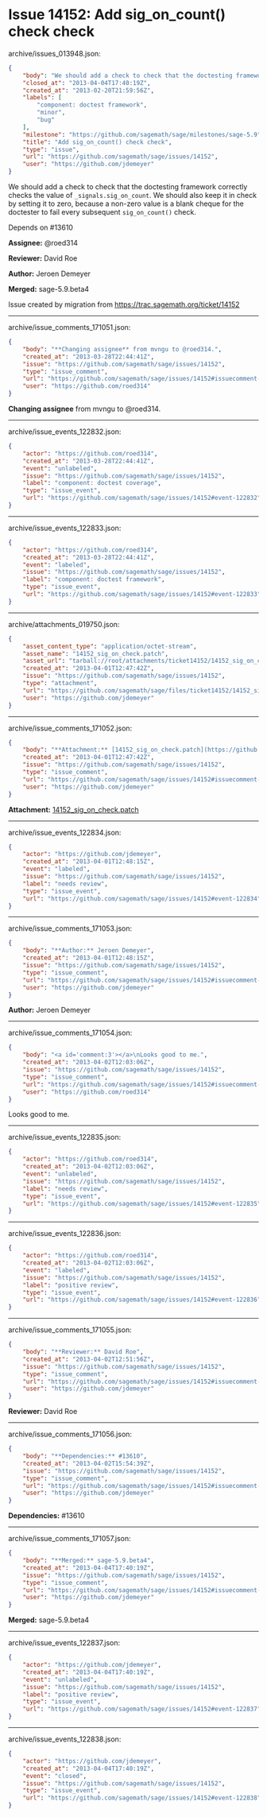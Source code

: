 # Issue 14152: Add sig_on_count() check check

archive/issues_013948.json:
```json
{
    "body": "We should add a check to check that the doctesting framework correctly checks the value of `_signals.sig_on_count`. We should also keep it in check by setting it to zero, because a non-zero value is a blank cheque for the doctester to fail every subsequent `sig_on_count()` check.\n\nDepends on #13610\n\n**Assignee:** @roed314\n\n**Reviewer:** David Roe\n\n**Author:** Jeroen Demeyer\n\n**Merged:** sage-5.9.beta4\n\nIssue created by migration from https://trac.sagemath.org/ticket/14152\n\n",
    "closed_at": "2013-04-04T17:40:19Z",
    "created_at": "2013-02-20T21:59:56Z",
    "labels": [
        "component: doctest framework",
        "minor",
        "bug"
    ],
    "milestone": "https://github.com/sagemath/sage/milestones/sage-5.9",
    "title": "Add sig_on_count() check check",
    "type": "issue",
    "url": "https://github.com/sagemath/sage/issues/14152",
    "user": "https://github.com/jdemeyer"
}
```
We should add a check to check that the doctesting framework correctly checks the value of `_signals.sig_on_count`. We should also keep it in check by setting it to zero, because a non-zero value is a blank cheque for the doctester to fail every subsequent `sig_on_count()` check.

Depends on #13610

**Assignee:** @roed314

**Reviewer:** David Roe

**Author:** Jeroen Demeyer

**Merged:** sage-5.9.beta4

Issue created by migration from https://trac.sagemath.org/ticket/14152





---

archive/issue_comments_171051.json:
```json
{
    "body": "**Changing assignee** from mvngu to @roed314.",
    "created_at": "2013-03-28T22:44:41Z",
    "issue": "https://github.com/sagemath/sage/issues/14152",
    "type": "issue_comment",
    "url": "https://github.com/sagemath/sage/issues/14152#issuecomment-171051",
    "user": "https://github.com/roed314"
}
```

**Changing assignee** from mvngu to @roed314.



---

archive/issue_events_122832.json:
```json
{
    "actor": "https://github.com/roed314",
    "created_at": "2013-03-28T22:44:41Z",
    "event": "unlabeled",
    "issue": "https://github.com/sagemath/sage/issues/14152",
    "label": "component: doctest coverage",
    "type": "issue_event",
    "url": "https://github.com/sagemath/sage/issues/14152#event-122832"
}
```



---

archive/issue_events_122833.json:
```json
{
    "actor": "https://github.com/roed314",
    "created_at": "2013-03-28T22:44:41Z",
    "event": "labeled",
    "issue": "https://github.com/sagemath/sage/issues/14152",
    "label": "component: doctest framework",
    "type": "issue_event",
    "url": "https://github.com/sagemath/sage/issues/14152#event-122833"
}
```



---

archive/attachments_019750.json:
```json
{
    "asset_content_type": "application/octet-stream",
    "asset_name": "14152_sig_on_check.patch",
    "asset_url": "tarball://root/attachments/ticket14152/14152_sig_on_check.patch",
    "created_at": "2013-04-01T12:47:42Z",
    "issue": "https://github.com/sagemath/sage/issues/14152",
    "type": "attachment",
    "url": "https://github.com/sagemath/sage/files/ticket14152/14152_sig_on_check.patch",
    "user": "https://github.com/jdemeyer"
}
```



---

archive/issue_comments_171052.json:
```json
{
    "body": "**Attachment:** [14152_sig_on_check.patch](https://github.com/sagemath/sage/files/ticket14152/14152_sig_on_check.patch)",
    "created_at": "2013-04-01T12:47:42Z",
    "issue": "https://github.com/sagemath/sage/issues/14152",
    "type": "issue_comment",
    "url": "https://github.com/sagemath/sage/issues/14152#issuecomment-171052",
    "user": "https://github.com/jdemeyer"
}
```

**Attachment:** [14152_sig_on_check.patch](https://github.com/sagemath/sage/files/ticket14152/14152_sig_on_check.patch)



---

archive/issue_events_122834.json:
```json
{
    "actor": "https://github.com/jdemeyer",
    "created_at": "2013-04-01T12:48:15Z",
    "event": "labeled",
    "issue": "https://github.com/sagemath/sage/issues/14152",
    "label": "needs review",
    "type": "issue_event",
    "url": "https://github.com/sagemath/sage/issues/14152#event-122834"
}
```



---

archive/issue_comments_171053.json:
```json
{
    "body": "**Author:** Jeroen Demeyer",
    "created_at": "2013-04-01T12:48:15Z",
    "issue": "https://github.com/sagemath/sage/issues/14152",
    "type": "issue_comment",
    "url": "https://github.com/sagemath/sage/issues/14152#issuecomment-171053",
    "user": "https://github.com/jdemeyer"
}
```

**Author:** Jeroen Demeyer



---

archive/issue_comments_171054.json:
```json
{
    "body": "<a id='comment:3'></a>\nLooks good to me.",
    "created_at": "2013-04-02T12:03:06Z",
    "issue": "https://github.com/sagemath/sage/issues/14152",
    "type": "issue_comment",
    "url": "https://github.com/sagemath/sage/issues/14152#issuecomment-171054",
    "user": "https://github.com/roed314"
}
```

<a id='comment:3'></a>
Looks good to me.



---

archive/issue_events_122835.json:
```json
{
    "actor": "https://github.com/roed314",
    "created_at": "2013-04-02T12:03:06Z",
    "event": "unlabeled",
    "issue": "https://github.com/sagemath/sage/issues/14152",
    "label": "needs review",
    "type": "issue_event",
    "url": "https://github.com/sagemath/sage/issues/14152#event-122835"
}
```



---

archive/issue_events_122836.json:
```json
{
    "actor": "https://github.com/roed314",
    "created_at": "2013-04-02T12:03:06Z",
    "event": "labeled",
    "issue": "https://github.com/sagemath/sage/issues/14152",
    "label": "positive review",
    "type": "issue_event",
    "url": "https://github.com/sagemath/sage/issues/14152#event-122836"
}
```



---

archive/issue_comments_171055.json:
```json
{
    "body": "**Reviewer:** David Roe",
    "created_at": "2013-04-02T12:51:56Z",
    "issue": "https://github.com/sagemath/sage/issues/14152",
    "type": "issue_comment",
    "url": "https://github.com/sagemath/sage/issues/14152#issuecomment-171055",
    "user": "https://github.com/jdemeyer"
}
```

**Reviewer:** David Roe



---

archive/issue_comments_171056.json:
```json
{
    "body": "**Dependencies:** #13610",
    "created_at": "2013-04-02T15:54:39Z",
    "issue": "https://github.com/sagemath/sage/issues/14152",
    "type": "issue_comment",
    "url": "https://github.com/sagemath/sage/issues/14152#issuecomment-171056",
    "user": "https://github.com/jdemeyer"
}
```

**Dependencies:** #13610



---

archive/issue_comments_171057.json:
```json
{
    "body": "**Merged:** sage-5.9.beta4",
    "created_at": "2013-04-04T17:40:19Z",
    "issue": "https://github.com/sagemath/sage/issues/14152",
    "type": "issue_comment",
    "url": "https://github.com/sagemath/sage/issues/14152#issuecomment-171057",
    "user": "https://github.com/jdemeyer"
}
```

**Merged:** sage-5.9.beta4



---

archive/issue_events_122837.json:
```json
{
    "actor": "https://github.com/jdemeyer",
    "created_at": "2013-04-04T17:40:19Z",
    "event": "unlabeled",
    "issue": "https://github.com/sagemath/sage/issues/14152",
    "label": "positive review",
    "type": "issue_event",
    "url": "https://github.com/sagemath/sage/issues/14152#event-122837"
}
```



---

archive/issue_events_122838.json:
```json
{
    "actor": "https://github.com/jdemeyer",
    "created_at": "2013-04-04T17:40:19Z",
    "event": "closed",
    "issue": "https://github.com/sagemath/sage/issues/14152",
    "type": "issue_event",
    "url": "https://github.com/sagemath/sage/issues/14152#event-122838"
}
```
